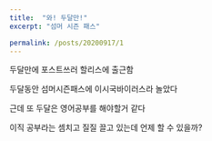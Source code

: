 ```yaml
---
title:  "와! 두달만!"
excerpt: "섬머 시즌 패스"

permalink: /posts/20200917/1
---
```



두달만에 포스트쓰러 할리스에 출근함

두달동안 섬머시즌패스에 이시국바이러스라 놀았다

근데 또 두달은 영어공부를 해야할거 같다

이직 공부라는 셈치고 질질 끌고 있는데 언제 할 수 있을까?

